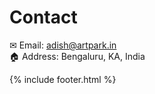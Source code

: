 # Contact

&#x2709; Email: <a href="mailto:adish@artpark.in">adish@artpark.in</a><br>
&#x1F3E0; Address: Bengaluru, KA, India


{% include footer.html %}